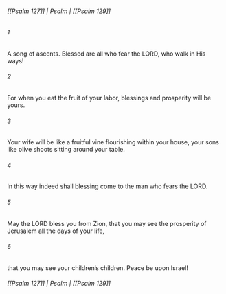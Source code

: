 ###### [[Psalm 127]] | Psalm | [[Psalm 129]]

###### 1
A song of ascents. Blessed are all who fear the LORD, who walk in His ways!
###### 2
For when you eat the fruit of your labor, blessings and prosperity will be yours.
###### 3
Your wife will be like a fruitful vine flourishing within your house, your sons like olive shoots sitting around your table.
###### 4
In this way indeed shall blessing come to the man who fears the LORD.
###### 5
May the LORD bless you from Zion, that you may see the prosperity of Jerusalem all the days of your life,
###### 6
that you may see your children’s children. Peace be upon Israel!

###### [[Psalm 127]] | Psalm | [[Psalm 129]]
